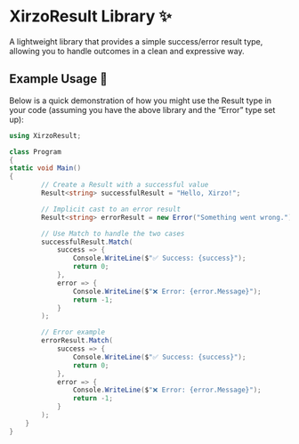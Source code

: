 # XirzoResult Library ✨

A lightweight library that provides a simple success/error result type, allowing you to handle outcomes in a clean and expressive way.


## Example Usage 🚀
Below is a quick demonstration of how you might use the Result type in your code (assuming you have the above library and the “Error” type set up):

```csharp
using XirzoResult;

class Program
{
static void Main()
{
        // Create a Result with a successful value
        Result<string> successfulResult = "Hello, Xirzo!";

        // Implicit cast to an error result
        Result<string> errorResult = new Error("Something went wrong.");

        // Use Match to handle the two cases
        successfulResult.Match(
            success => {
                Console.WriteLine($"✅ Success: {success}");
                return 0;
            },
            error => {
                Console.WriteLine($"❌ Error: {error.Message}");
                return -1;
            }
        );

        // Error example
        errorResult.Match(
            success => {
                Console.WriteLine($"✅ Success: {success}");
                return 0;
            },
            error => {
                Console.WriteLine($"❌ Error: {error.Message}");
                return -1;
            }
        );
    }
}